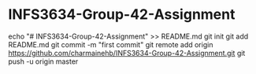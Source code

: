 # INFS3634-Group-42-Assignment
echo "# INFS3634-Group-42-Assignment" >> README.md
git init
git add README.md
git commit -m "first commit"
git remote add origin https://github.com/charmainehb/INFS3634-Group-42-Assignment.git
git push -u origin master
